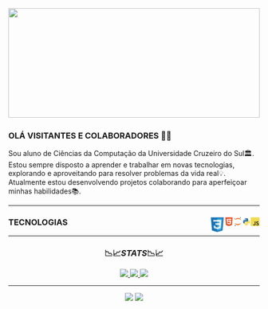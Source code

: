 <span align="center">
  
  <img src="https://user-images.githubusercontent.com/93165753/143685406-501852da-254b-47ec-b164-f1f5ca1db3e7.gif" height= "220px" style="width:100%" />
</span>

<h3>OLÁ VISITANTES E COLABORADORES 🙋‍♂️</h3>

<p align="left">
  Sou aluno de Ciências da Computação da Universidade Cruzeiro do Sul🏛️. Estou sempre disposto a aprender e trabalhar em novas tecnologias, explorando e aproveitando para resolver problemas da vida real💡. Atualmente estou desenvolvendo projetos colaborando para aperfeiçoar minhas habilidades📚.
</p>

<hr>

<h3>
  <div display="inline-block" style="text-align:left">TECNOLOGIAS
    <img alt="Leo-Js" width="3.5%"  align="right" src="https://raw.githubusercontent.com/devicons/devicon/master/icons/javascript/javascript-original.svg">
    <img alt="Leo-Python" width="3.5%" align="right" src="https://raw.githubusercontent.com/devicons/devicon/master/icons/python/python-original.svg">
    <img alt="Léo-Jupyter" width="3.5%" align="right" src="https://github.com/devicons/devicon/blob/master/icons/jupyter/jupyter-original.svg">
    <img alt="Leo-HTML" width="3.5%" align="right" src="https://github.com/devicons/devicon/blob/master/icons/html5/html5-original.svg">
    <img alt="Leo-CSS" width="30em" align="right" src="https://github.com/devicons/devicon/blob/master/icons/css3/css3-original.svg">
  </div>
</h3>

<hr>
  
<h3 align="center">📉📈<i>STATS</i>📉📈</h3>
  
<div align="center">
    <a href="https://github.com/Leosnt">
    <img height="180em" src="https://github-readme-stats.vercel.app/api?username=Leosnt&show_icons=true&theme=merko&include_ali_commits=true&count_private=true"/>
    <img height="180em" src="https://github-readme-stats.vercel.app/api/top-langs/?username=Leosnt&layout=default&langs_count=16&theme=merko&"/>
    <img height="180em" src="https://github-streak-stats.herokuapp.com?user=Leosnt&theme=merko"/>
</div>

<hr>
       
<div align="center">
    <a href="https://www.linkedin.com/in/leonardo-santos-953485219/" target="_blank"><img src="https://img.shields.io/badge/LinkedIn-0077B5?style=for-the-badge&logo=linkedin&logoColor=white" target="_blank"></a>
    <a href="https://www.instagram.com/leo_snnt" target="_blank"><img src="https://img.shields.io/badge/Instagram-E4405F?style=for-the-badge&logo=instagram&logoColor=white" target="_blank"></a>
</div>
</p>
